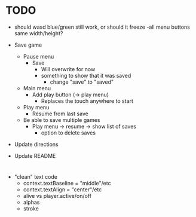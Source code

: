 # TODO

- should wasd blue/green still work, or should it freeze
-all menu buttons same width/height?

- Save game
    - Pause menu
        - Save
            - Will overwrite for now
            - something to show that it was saved
                - change "save" to "saved"
    - Main menu
        - Add play button (-> play menu)
            - Replaces the touch anywhere to start
    - Play menu
        - Resume from last save
    - Be able to save multiple games
        - Play menu -> resume -> show list of saves
            - option to delete saves

- Update directions
- Update README

# 

- "clean" text code
    - context.textBaseline = "middle"/etc
    - context.textAlign = "center"/etc
    - alive vs player.active/on/off
    - alphas
    - stroke